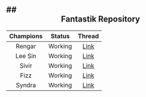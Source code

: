 ##<div align="center">Fantastik Repository</div>
------------------

| Champions  | Status | Thread |
| :----------: | :------: | :----: |
| Rengar     | Working   | [Link](http://botoflegends.com/forum/topic/36823-script-w-vpredictions-rengar-unseen-predator-team-swagelo/) |
| Lee Sin    | Working   | [Link](http://botoflegends.com/forum/topic/35466-) |
| Sivir      | Working   | [Link](http://botoflegends.com/forum/topic/25016-) |
| Fizz       | Working   | [Link](http://botoflegends.com/forum/topic/40971-) |
| Syndra     | Working   | [Link](http://botoflegends.com/forum/topic/42561-) |
